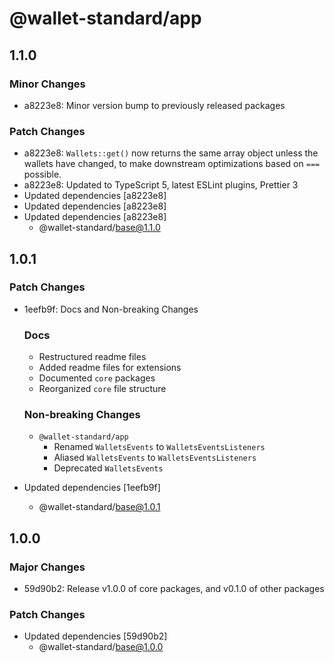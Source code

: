 # @wallet-standard/app

## 1.1.0

### Minor Changes

-   a8223e8: Minor version bump to previously released packages

### Patch Changes

-   a8223e8: `Wallets::get()` now returns the same array object unless the wallets have changed, to make downstream optimizations based on `===` possible.
-   a8223e8: Updated to TypeScript 5, latest ESLint plugins, Prettier 3
-   Updated dependencies [a8223e8]
-   Updated dependencies [a8223e8]
-   Updated dependencies [a8223e8]
    -   @wallet-standard/base@1.1.0

## 1.0.1

### Patch Changes

-   1eefb9f: Docs and Non-breaking Changes

    ### Docs

    -   Restructured readme files
    -   Added readme files for extensions
    -   Documented `core` packages
    -   Reorganized `core` file structure

    ### Non-breaking Changes

    -   `@wallet-standard/app`
        -   Renamed `WalletsEvents` to `WalletsEventsListeners`
        -   Aliased `WalletsEvents` to `WalletsEventsListeners`
        -   Deprecated `WalletsEvents`

-   Updated dependencies [1eefb9f]
    -   @wallet-standard/base@1.0.1

## 1.0.0

### Major Changes

-   59d90b2: Release v1.0.0 of core packages, and v0.1.0 of other packages

### Patch Changes

-   Updated dependencies [59d90b2]
    -   @wallet-standard/base@1.0.0
